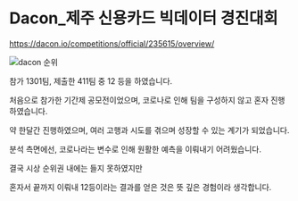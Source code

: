 # Dacon_제주 신용카드 빅데이터 경진대회

https://dacon.io/competitions/official/235615/overview/

![dacon 순위](https://user-images.githubusercontent.com/50981989/89752066-c1c21000-db0d-11ea-9361-eac072456e55.PNG)

참가 1301팀, 제출한 411팀 중 12 등을 하였습니다.    
                 
                

                 

처음으로 참가한 기간제 공모전이었으며, 코로나로 인해 팀을 구성하지 않고 혼자 진행하였습니다.

약 한달간 진행하였으며, 여러 고행과 시도를 겪으며 성장할 수 있는 계기가 되었습니다.

분석 측면에선, 코로나라는 변수로 인해 원활한 예측을 이뤄내기 어려웠습니다.

결국 시상 순위권 내에는 들지 못하였지만 

혼자서 끝까지 이뤄내 12등이라는 결과를 얻은 것은 뜻 깊은 경험이라 생각합니다.
